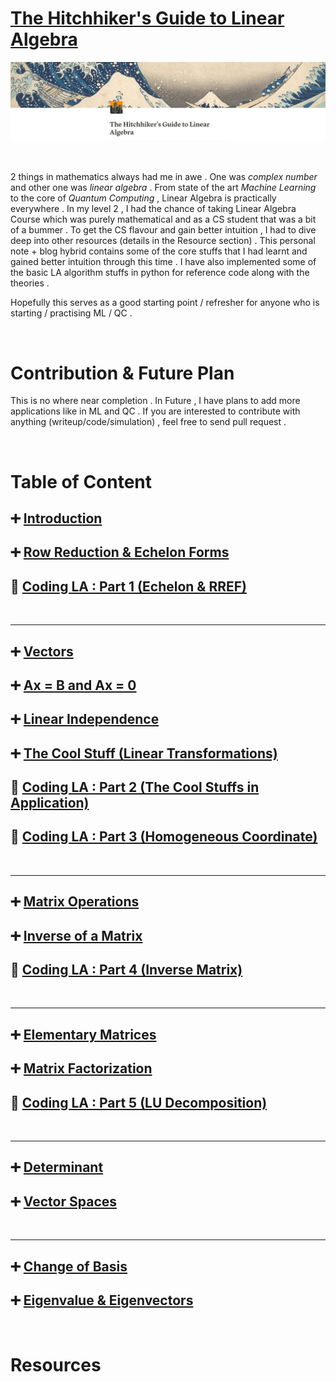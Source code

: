 # [**The Hitchhiker's Guide to Linear Algebra**](https://www.notion.so/The-Hitchhiker-s-Guide-to-Linear-Algebra-25d07ed3ae3344468fa8faaae9c82fc7)
 
![](home.PNG)

&nbsp;

2 things in mathematics always had me in awe . One was _complex number_ and other one was _linear algebra_ . From state of the art _Machine Learning_ to the core of _Quantum Computing_ , Linear Algebra is practically everywhere . In my level 2 , I had the chance of taking Linear Algebra Course which was purely mathematical and as a CS student that was a bit of a bummer . To get the CS flavour and gain better intuition , I had to dive deep into other resources (details in the Resource section) . This personal note + blog hybrid contains some of the core stuffs that I had learnt and gained better intuition through this time . I have also implemented some of the basic LA algorithm stuffs in python for reference code along with the theories .

Hopefully this serves as a good starting point / refresher for anyone who is starting / practising ML / QC .

&nbsp;

# **Contribution & Future Plan**

This is no where near completion . In Future , I have plans to add more applications like in ML and QC . If you are interested to contribute with anything (writeup/code/simulation) , feel free to send pull request .

&nbsp;

# **Table of Content**


## ➕ [Introduction](https://www.notion.so/Introduction-a4092131b794423aa27038cf9fb7d120)

## ➕ [Row Reduction & Echelon Forms](https://www.notion.so/Row-Reduction-Echelon-Forms-8a331eca1c4f476e9af3237d84162306)

## 🧐 [Coding LA : Part 1 (Echelon & RREF)](https://www.notion.so/Coding-LA-Part-1-Echelon-RREF-bb4ed11a9cee45d0afdf854e5ec6b78f)

&nbsp;

---

## ➕ [Vectors](https://www.notion.so/Vectors-e79564b225a04691a75fb04606bbaff4)

## ➕ [Ax = B and Ax = 0](https://www.notion.so/Ax-B-and-Ax-0-138a8c862d5e415a981a9e2559e7bc01)

## ➕ [Linear Independence](https://www.notion.so/Linear-Independence-645683e79e454ecf8396b3d5a5432712)

## ➕ [The Cool Stuff (Linear Transformations)](https://www.notion.so/The-Cool-Stuff-Linear-Transformations-2a034ca510314f71abb555fd14a78f91)

## 🧐 [Coding LA : Part 2 (The Cool Stuffs in Application)](https://www.notion.so/Coding-LA-Part-2-The-Cool-Stuffs-in-Application-61b9dedc031b48c9b68e58acef0e3cb1)

## 🧐 [Coding LA : Part 3 (Homogeneous Coordinate)](https://www.notion.so/Coding-LA-Part-3-Homogeneous-Coordinate-072633b36466478d805413b0c10f975b)

&nbsp;

---

## ➕ [Matrix Operations](https://www.notion.so/Matrix-Operations-d4d2074591b7434bbcbc4dbdd4d96612)

## ➕ [Inverse of a Matrix](https://www.notion.so/Inverse-of-a-Matrix-0abaf212388c4002b92305c55aa7c031)

## 🧐 [Coding LA : Part 4 (Inverse Matrix)](https://www.notion.so/Coding-LA-Part-4-Inverse-Matrix-dedef7c20b01417e84e6c04964e25eb2)

&nbsp;

---

## ➕ [Elementary Matrices](https://www.notion.so/Elementary-Matrices-630288049c02453cab88270807436f23)

## ➕ [Matrix Factorization](https://www.notion.so/Matrix-Factorization-965dd45b4ff6468c8bf5be16f486e204)

## 🧐 [Coding LA : Part 5 (LU Decomposition)](https://www.notion.so/Coding-LA-Part-5-LU-Decomposition-2f83c8902912403f8c55b461a0ab71c9)

&nbsp;

---

## ➕ [Determinant](https://www.notion.so/Determinant-47b784f28190412e834632451e835655)

## ➕ [Vector Spaces](https://www.notion.so/Vector-Spaces-6cd1f0443fb34293a35bd14c8ea76d07)

&nbsp;

---

## ➕ [Change of Basis](https://www.notion.so/Vector-Spaces-6cd1f0443fb34293a35bd14c8ea76d07)

## ➕ [Eigenvalue & Eigenvectors](https://www.notion.so/Eigenvalue-Eigenvectors-d79751c45596442d9f6f9e572d8b2ec8)

&nbsp;

# **Resources**